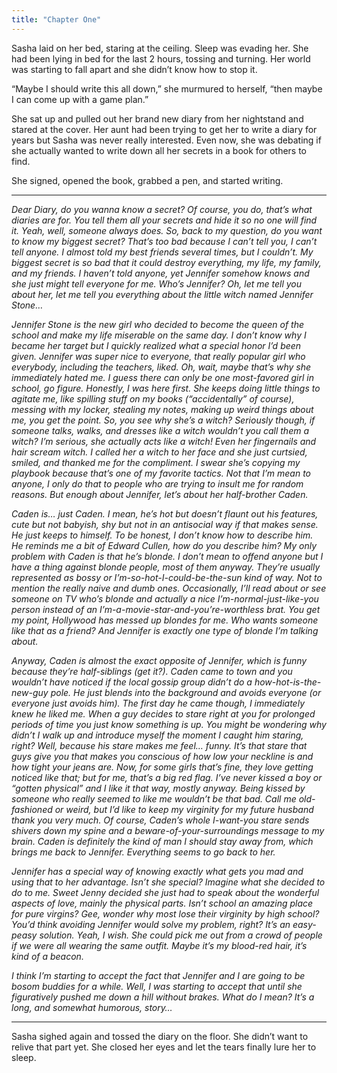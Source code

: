 ```yaml
---
title: "Chapter One"
---
```


Sasha laid on her bed, staring at the ceiling. Sleep was evading her. She had been lying in bed for the last 2 hours, tossing and turning. Her world was starting to fall apart and she didn’t know how to stop it.

“Maybe I should write this all down,” she murmured to herself, “then maybe I can come up with a game plan.”

She sat up and pulled out her brand new diary from her nightstand and stared at the cover. Her aunt had been trying to get her to write a diary for years but Sasha was never really interested. Even now, she was debating if she actually wanted to write down all her secrets in a book for others to find.

She signed, opened the book, grabbed a pen, and started writing.

---

*Dear Diary, do you wanna know a secret? Of course, you do, that’s what diaries are for. You tell them all your secrets and hide it so no one will find it. Yeah, well, someone always does. So, back to my question, do you want to know my biggest secret? That’s too bad because I can’t tell you, I can’t tell anyone. I almost told my best friends several times, but I couldn’t. My biggest secret is so bad that it could destroy everything, my life, my family, and my friends. I haven’t told anyone, yet Jennifer somehow knows and she just might tell everyone for me. Who’s Jennifer? Oh, let me tell you about her, let me tell you everything about the little witch named Jennifer Stone…*

*Jennifer Stone is the new girl who decided to become the queen of the school and make my life miserable on the same day. I don’t know why I became her target but I quickly realized what a special honor I’d been given. Jennifer was super nice to everyone, that really popular girl who everybody, including the teachers, liked. Oh, wait, maybe that’s why she immediately hated me. I guess there can only be one most-favored girl in school, go figure. Honestly, I was here first. She keeps doing little things to agitate me, like spilling stuff on my books (“accidentally” of course), messing with my locker, stealing my notes, making up weird things about me, you get the point. So, you see why she’s a witch? Seriously though, if someone talks, walks, and dresses like a witch wouldn’t you call them a witch? I’m serious, she actually acts like a witch! Even her fingernails and hair scream witch. I called her a witch to her face and she just curtsied, smiled, and thanked me for the compliment. I swear she’s copying my playbook because that’s one of my favorite tactics. Not that I’m mean to anyone, I only do that to people who are trying to insult me for random reasons. But enough about Jennifer, let’s about her half-brother Caden.*

*Caden is… just Caden. I mean, he’s hot but doesn’t flaunt out his features, cute but not babyish, shy but not in an antisocial way if that makes sense. He just keeps to himself. To be honest, I don’t know how to describe him. He reminds me a bit of Edward Cullen, how do you describe him? My only problem with Caden is that he’s blonde. I don’t mean to offend anyone but I have a thing against blonde people, most of them anyway. They’re usually represented as bossy or I’m-so-hot-I-could-be-the-sun kind of way. Not to mention the really naive and dumb ones. Occasionally, I’ll read about or see someone on TV who’s blonde and actually a nice I’m-normal-just-like-you person instead of an I’m-a-movie-star-and-you’re-worthless brat. You get my point, Hollywood has messed up blondes for me. Who wants someone like that as a friend? And Jennifer is exactly one type of blonde I’m talking about.*

*Anyway, Caden is almost the exact opposite of Jennifer, which is funny because they’re half-siblings (get it?). Caden came to town and you wouldn’t have noticed if the local gossip group didn’t do a how-hot-is-the-new-guy pole. He just blends into the background and avoids everyone (or everyone just avoids him). The first day he came though, I immediately knew he liked me. When a guy decides to stare right at you for prolonged periods of time you just know something is up. You might be wondering why didn’t I walk up and introduce myself the moment I caught him staring, right? Well, because his stare makes me feel… funny. It’s that stare that guys give you that makes you conscious of how low your neckline is and how tight your jeans are. Now, for some girls that’s fine, they love getting noticed like that; but for me, that’s a big red flag. I’ve never kissed a boy or “gotten physical” and I like it that way, mostly anyway. Being kissed by someone who really seemed to like me wouldn’t be that bad. Call me old-fashioned or weird, but I’d like to keep my virginity for my future husband thank you very much. Of course, Caden’s whole I-want-you stare sends shivers down my spine and a beware-of-your-surroundings message to my brain. Caden is definitely the kind of man I should stay away from, which brings me back to Jennifer. Everything seems to go back to her.*

*Jennifer has a special way of knowing exactly what gets you mad and using that to her advantage. Isn’t she special? Imagine what she decided to do to me. Sweet Jenny decided she just had to speak about the wonderful aspects of love, mainly the physical parts. Isn’t school an amazing place for pure virgins? Gee, wonder why most lose their virginity by high school? You’d think avoiding Jennifer would solve my problem, right? It’s an easy-peasy solution. Yeah, I wish. She could pick me out from a crowd of people if we were all wearing the same outfit. Maybe it’s my blood-red hair, it’s kind of a beacon.*

*I think I’m starting to accept the fact that Jennifer and I are going to be bosom buddies for a while. Well, I was starting to accept that until she figuratively pushed me down a hill without brakes. What do I mean? It’s a long, and somewhat humorous, story…*

---

Sasha sighed again and tossed the diary on the floor. She didn’t want to relive that part yet. She closed her eyes and let the tears finally lure her to sleep.
